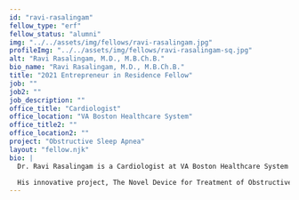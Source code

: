 ```yaml
---
id: "ravi-rasalingam"
fellow_type: "erf"
fellow_status: "alumni"
img: "../../assets/img/fellows/ravi-rasalingam.jpg"
profileImg: "../../assets/img/fellows/ravi-rasalingam-sq.jpg"
alt: "Ravi Rasalingam, M.D., M.B.Ch.B."
bio_name: "Ravi Rasalingam, M.D., M.B.Ch.B."
title: "2021 Entrepreneur in Residence Fellow"
job: ""
job2: ""
job_description: ""
office_title: "Cardiologist"
office_location: "VA Boston Healthcare System"
office_title2: ""
office_location2: ""
project: "Obstructive Sleep Apnea"
layout: "fellow.njk"
bio: |
  Dr. Ravi Rasalingam is a Cardiologist at VA Boston Healthcare System and a clinical instructor at Harvard Medical School. Though his clinical expertise is in cardiology, Dr. Rasalingam is developing a device for the treatment of Obstructive Sleep Apnea (OSA).  <br><br>

  His innovative project, The Novel Device for Treatment of Obstructive Sleep Apnea, leverages 3D design and printing technologies to produce a custom fit mouthguard as a more comfortable alternative to the CPAP machine. As both an MIT Catalyst Fellow and Entrepreneur in Residence, he worked on producing the first prototypes for the device with follow-on testing, bringing a solution to the very Veterans that inspired him to innovate.
---
```

